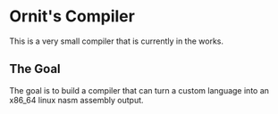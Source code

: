 # Ornit's Compiler

This is a very small compiler that is currently in the works.

## The Goal

The goal is to build a compiler that can turn a custom language into an x86_64 linux nasm assembly output.